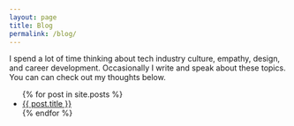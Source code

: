 ```yaml
---
layout: page
title: Blog
permalink: /blog/
---
```


I spend a lot of time thinking about tech industry culture, empathy, design, and career development. Occasionally I write and speak about these topics. You can can check out my thoughts below.

<ul>
  {% for post in site.posts %}
    <li>
      <a href="{{ post.url }}">{{ post.title }}</a>
    </li>
  {% endfor %}
</ul>
